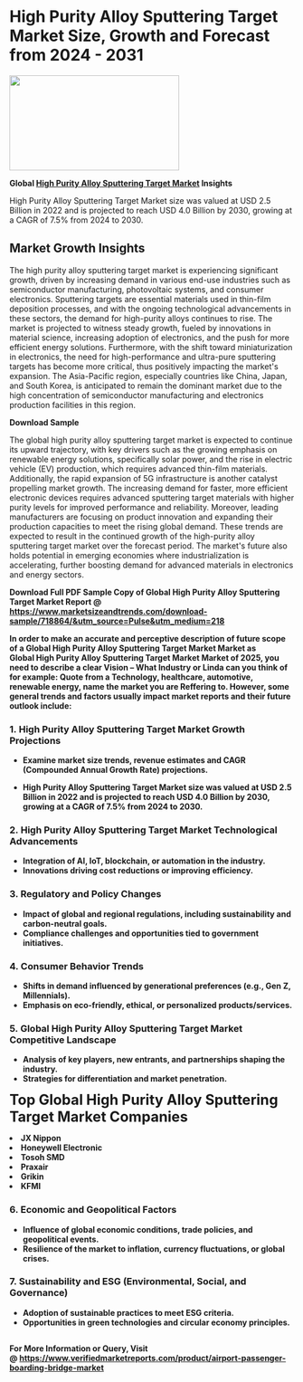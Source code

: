 <H1>High Purity Alloy Sputtering Target Market Size, Growth and Forecast from 2024 - 2031</H1><img class="aligncenter size-medium wp-image-584254" src="https://thirdeyenews.in/wp-content/uploads/2024/09/Global-Market-Research-300x168.jpeg" alt="" width="300" height="168" /><p><strong>Global&nbsp;<a href="https://www.marketsizeandtrends.com/download-sample/718864/&amp;utm_source=Pulse&amp;utm_medium=218">High Purity Alloy Sputtering Target Market</a> Insights</strong></p><p>High Purity Alloy Sputtering Target Market size was valued at USD 2.5 Billion in 2022 and is projected to reach USD 4.0 Billion by 2030, growing at a CAGR of 7.5% from 2024 to 2030.</p><p><h2>Market Growth Insights</h2> <p>The high purity alloy sputtering target market is experiencing significant growth, driven by increasing demand in various end-use industries such as semiconductor manufacturing, photovoltaic systems, and consumer electronics. Sputtering targets are essential materials used in thin-film deposition processes, and with the ongoing technological advancements in these sectors, the demand for high-purity alloys continues to rise. The market is projected to witness steady growth, fueled by innovations in material science, increasing adoption of electronics, and the push for more efficient energy solutions. Furthermore, with the shift toward miniaturization in electronics, the need for high-performance and ultra-pure sputtering targets has become more critical, thus positively impacting the market's expansion. The Asia-Pacific region, especially countries like China, Japan, and South Korea, is anticipated to remain the dominant market due to the high concentration of semiconductor manufacturing and electronics production facilities in this region.</p> <p><strong>Download Sample</strong></p> <p>The global high purity alloy sputtering target market is expected to continue its upward trajectory, with key drivers such as the growing emphasis on renewable energy solutions, specifically solar power, and the rise in electric vehicle (EV) production, which requires advanced thin-film materials. Additionally, the rapid expansion of 5G infrastructure is another catalyst propelling market growth. The increasing demand for faster, more efficient electronic devices requires advanced sputtering target materials with higher purity levels for improved performance and reliability. Moreover, leading manufacturers are focusing on product innovation and expanding their production capacities to meet the rising global demand. These trends are expected to result in the continued growth of the high-purity alloy sputtering target market over the forecast period. The market's future also holds potential in emerging economies where industrialization is accelerating, further boosting demand for advanced materials in electronics and energy sectors.</p> <p><strong></p><p><span class=""><strong>Download Full PDF Sample Copy of Global High Purity Alloy Sputtering Target Market Report</strong> @ <a href="https://www.marketsizeandtrends.com/download-sample/718864/&amp;utm_source=Pulse&amp;utm_medium=218" target="_blank">https://www.marketsizeandtrends.com/download-sample/718864/&amp;utm_source=Pulse&amp;utm_medium=218</a></span></p><p>In order to make an accurate and perceptive description of future scope of a Global&nbsp;High Purity Alloy Sputtering Target Market Market as Global&nbsp;High Purity Alloy Sputtering Target Market Market of 2025, you need to describe a clear Vision &ndash; What Industry or Linda can you think of for example: Quote from a Technology, healthcare, automotive, renewable energy, name the market you are Reffering to. However, some general trends and factors usually impact market reports and their future outlook include:</p><h3>1.&nbsp;<strong>High Purity Alloy Sputtering Target Market Growth Projections</strong></h3><ul><li>Examine market size trends, revenue estimates and CAGR (Compounded Annual Growth Rate) projections.</li><li><p>High Purity Alloy Sputtering Target Market size was valued at USD 2.5 Billion in 2022 and is projected to reach USD 4.0 Billion by 2030, growing at a CAGR of 7.5% from 2024 to 2030.</p></li></ul><h3>2.&nbsp;<strong>High Purity Alloy Sputtering Target Market Technological Advancements</strong></h3><ul><li>Integration of AI, IoT, blockchain, or automation in the industry.</li><li>Innovations driving cost reductions or improving efficiency.</li></ul><h3>3.&nbsp;<strong>Regulatory and Policy Changes</strong></h3><ul><li>Impact of global and regional regulations, including sustainability and carbon-neutral goals.</li><li>Compliance challenges and opportunities tied to government initiatives.</li></ul><h3>4.&nbsp;<strong>Consumer Behavior Trends</strong></h3><ul><li>Shifts in demand influenced by generational preferences (e.g., Gen Z, Millennials).</li><li>Emphasis on eco-friendly, ethical, or personalized products/services.</li></ul><h3>5.&nbsp;<strong>Global High Purity Alloy Sputtering Target Market Competitive Landscape</strong></h3><ul><li>Analysis of key players, new entrants, and partnerships shaping the industry.</li><li>Strategies for differentiation and market penetration.</li></ul><p data-pm-slice="1 1 []"><span style="color: inherit; font-family: inherit; font-size: 25px;">Top Global High Purity Alloy Sputtering Target Market Companies</span></p><div class="" data-test-id=""><p><li>JX Nippon</li><li> Honeywell Electronic</li><li> Tosoh SMD</li><li> Praxair</li><li> Grikin</li><li> KFMI</li></p></div><h3>6.&nbsp;<strong>Economic and Geopolitical Factors</strong></h3><ul><li>Influence of global economic conditions, trade policies, and geopolitical events.</li><li>Resilience of the market to inflation, currency fluctuations, or global crises.</li></ul><h3>7.&nbsp;<strong>Sustainability and ESG (Environmental, Social, and Governance)</strong></h3><ul><li>Adoption of sustainable practices to meet ESG criteria.</li><li>Opportunities in green technologies and circular economy principles.</li></ul><h2><strong style="font-size: 14px;">For More Information or Query, Visit @&nbsp;</strong><a style="background-color: #ffffff; font-size: 14px;" href="https://www.marketsizeandtrends.com/report/high-purity-alloy-sputtering-target-market/" target="_blank">https://www.verifiedmarketreports.com/product/airport-passenger-boarding-bridge-market</a></h2>
